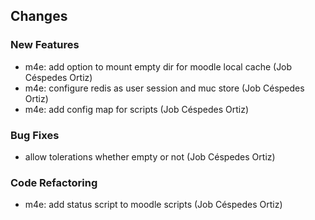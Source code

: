 ## Changes

### New Features

* m4e: add option to mount empty dir for moodle local cache (Job Céspedes Ortiz)
* m4e: configure redis as user session and muc store (Job Céspedes Ortiz)
* m4e: add config map for scripts (Job Céspedes Ortiz)

### Bug Fixes

* allow tolerations whether empty or not (Job Céspedes Ortiz)

### Code Refactoring

* m4e: add status script to moodle scripts (Job Céspedes Ortiz)
